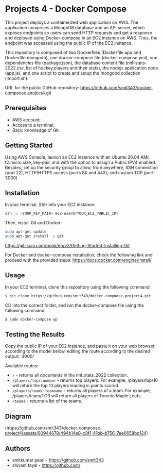 # Projects 4  - Docker Compose

This project deploys a containerized web application on AWS. The application comprises a MongoDB database and an API server, which exposes endpoints so users can send HTTP requests and get a response and deployed using Docker-compose in an EC2 instance on AWS. Thus, the endpoint was accessed using the public IP of the EC2 instance.

This repository is composed of two Dockerfiles (Dockerfile.app and Dockerfile.mongodb), one docker-compose file (docker-compose.yml), one dependencies file (package.json), the database content file (nhl-stats-2022.csv, list of hockey players and their stats), the nodejs application code (app.js), and one script to create and setup the mongobd collection (import.sh).

URL for the public GitHub repository: https://github.com/smit343/docker-compoose-project4.git

## Prerequisites

- AWS account;
- Access to a terminal;
- Basic knowledge of Git. 

## Getting Started

Using AWS Console, launch an EC2 instance with an Ubuntu 20.04 AMI, t2.micro size, key-pair, and with the option to assign a Public IPV4 enabled. Besides, set up the security group to allow, from anywhere, SSH connection (port 22), HTTP/HTTPS access (ports 80 and 443), and custom TCP (port 3000)

## Installation

In your terminal, SSH into your EC2 instance:

```sh
ssh -i <YOUR_KEY_PAIR> ec2-user@<YOUR_EC2_PUBLIC_IP>
```

Then, install Git and Docker:

```sh
sudo apt-get update
sudo apt-get install -y git
```
https://git-scm.com/book/en/v2/Getting-Started-Installing-Git

For Docker and docker-compose installation, check the following link and proceed with the provided steps:
https://docs.docker.com/engine/install/

## Usage

In your EC2 terminal, clone this repository using the following command:

```sh
$ git clone https://github.com/smit343/docker-compoose-project4.git
```

CD into the correct folder, and run the docker-compose file using the following command:

```sh
$ sudo docker-compose up
```

## Testing the Results

Copy the public IP of your EC2 instance, and paste it on your web browser according to the model below, editing the route according to the desired output:
<PublicIPV4>:3000/

Available routes:

- `/` - returns all documents in the nhl_stats_2022 collection.
- `/players/top/:number` - returns top players. For example, /players/top/10 will return the top 10 players leading in points scored.
- `/players/team/:teamname` - returns all players of a team. For example, /players/team/TOR will return all players of Toronto Maple Leafs.
- `/teams` - returns a list of the teams.

## Diagram

(https://github.com/smit343/docker-compoose-project4/assets/60944678/494b14e0-c8f1-41bb-b756-7ee0658bd124)



## Authors

- smitkumar patel - https://github.com/smit343
- shivam tayal - https://github.com/
